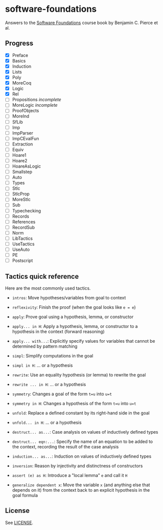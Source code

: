 # software-foundations

Answers to the [Software Foundations][] course book by Benjamin C. Pierce et al.

## Progress

- [x] Preface
- [x] Basics
- [x] Induction
- [x] Lists
- [x] Poly
- [x] MoreCoq
- [x] Logic
- [x] Rel
- [ ] Propositions *incomplete*
- [ ] MoreLogic *incomplete*
- [ ] ProofObjects
- [ ] MoreInd
- [ ] SfLib
- [ ] Imp
- [ ] ImpParser
- [ ] ImpCEvalFun
- [ ] Extraction
- [ ] Equiv
- [ ] Hoare1
- [ ] Hoare2
- [ ] HoareAsLogic
- [ ] Smallstep
- [ ] Auto
- [ ] Types
- [ ] Stlc
- [ ] StlcProp
- [ ] MoreStlc
- [ ] Sub
- [ ] Typechecking
- [ ] Records
- [ ] References
- [ ] RecordSub
- [ ] Norm
- [ ] LibTactics
- [ ] UseTactics
- [ ] UseAuto
- [ ] PE
- [ ] Postscript

## Tactics quick reference

Here are the most commonly used tactics.

- `intros`:
  Move hypotheses/variables from goal to context

- `reflexivity`:
  Finish the proof (when the goal looks like `e = e`)

- `apply`:
  Prove goal using a hypothesis, lemma, or constructor

- `apply... in H`:
  Apply a hypothesis, lemma, or constructor to a hypothesis in
  the context (forward reasoning)

- `apply... with...`:
  Explicitly specify values for variables that cannot be
  determined by pattern matching

- `simpl`:
  Simplify computations in the goal

- `simpl in H`:
  ... or a hypothesis

- `rewrite`:
  Use an equality hypothesis (or lemma) to rewrite the goal

- `rewrite ... in H`:
  ... or a hypothesis

- `symmetry`:
  Changes a goal of the form `t=u` into `u=t`

- `symmetry in H`:
  Changes a hypothesis of the form `t=u` into `u=t`

- `unfold`:
  Replace a defined constant by its right-hand side in the goal

- `unfold... in H`:
  ... or a hypothesis

- `destruct... as...`:
  Case analysis on values of inductively defined types

- `destruct... eqn:...`:
  Specify the name of an equation to be added to the context,
  recording the result of the case analysis

- `induction... as...`:
  Induction on values of inductively defined types

- `inversion`:
  Reason by injectivity and distinctness of constructors

- `assert (e) as H`:
  Introduce a "local lemma" `e` and call it `H`

- `generalize dependent x`:
  Move the variable `x` (and anything else that depends on it)
  from the context back to an explicit hypothesis in the goal
  formula

## License

See [LICENSE][].

[Software Foundations]: http://www.cis.upenn.edu/~bcpierce/sf/current/
[LICENSE]: ./LICENSE
